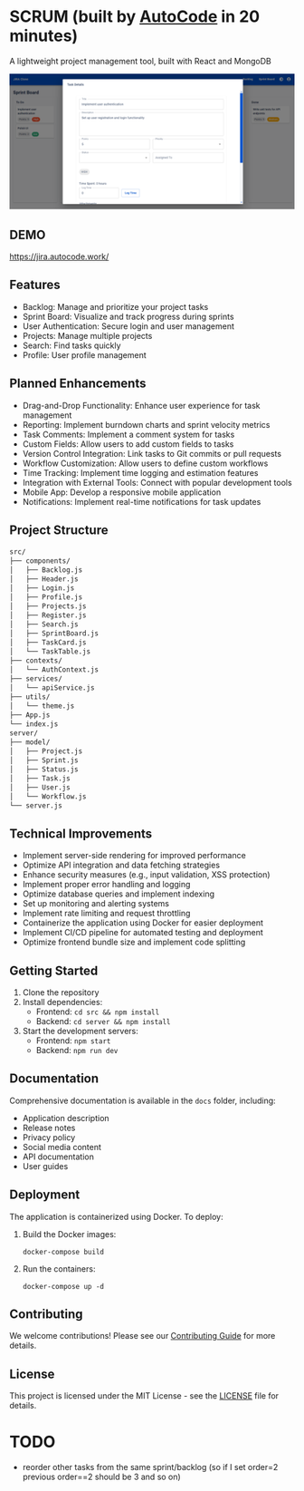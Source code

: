 # SCRUM (built by [AutoCode](https://autocode.work) in 20 minutes)

A lightweight project management tool, built with React and MongoDB

![alt text](image-1.png)

## DEMO

https://jira.autocode.work/

## Features

- Backlog: Manage and prioritize your project tasks
- Sprint Board: Visualize and track progress during sprints
- User Authentication: Secure login and user management
- Projects: Manage multiple projects
- Search: Find tasks quickly
- Profile: User profile management

## Planned Enhancements

- Drag-and-Drop Functionality: Enhance user experience for task management
- Reporting: Implement burndown charts and sprint velocity metrics
- Task Comments: Implement a comment system for tasks
- Custom Fields: Allow users to add custom fields to tasks
- Version Control Integration: Link tasks to Git commits or pull requests
- Workflow Customization: Allow users to define custom workflows
- Time Tracking: Implement time logging and estimation features
- Integration with External Tools: Connect with popular development tools
- Mobile App: Develop a responsive mobile application
- Notifications: Implement real-time notifications for task updates

## Project Structure

```
src/
├── components/
│   ├── Backlog.js
│   ├── Header.js
│   ├── Login.js
│   ├── Profile.js
│   ├── Projects.js
│   ├── Register.js
│   ├── Search.js
│   ├── SprintBoard.js
│   ├── TaskCard.js
│   └── TaskTable.js
├── contexts/
│   └── AuthContext.js
├── services/
│   └── apiService.js
├── utils/
│   └── theme.js
├── App.js
└── index.js
server/
├── model/
│   ├── Project.js
│   ├── Sprint.js
│   ├── Status.js
│   ├── Task.js
│   ├── User.js
│   └── Workflow.js
└── server.js
```

## Technical Improvements

- Implement server-side rendering for improved performance
- Optimize API integration and data fetching strategies
- Enhance security measures (e.g., input validation, XSS protection)
- Implement proper error handling and logging
- Optimize database queries and implement indexing
- Set up monitoring and alerting systems
- Implement rate limiting and request throttling
- Containerize the application using Docker for easier deployment
- Implement CI/CD pipeline for automated testing and deployment
- Optimize frontend bundle size and implement code splitting

## Getting Started

1. Clone the repository
2. Install dependencies:
   - Frontend: `cd src && npm install`
   - Backend: `cd server && npm install`
3. Start the development servers:
   - Frontend: `npm start`
   - Backend: `npm run dev`

## Documentation

Comprehensive documentation is available in the `docs` folder, including:

- Application description
- Release notes
- Privacy policy
- Social media content
- API documentation
- User guides

## Deployment

The application is containerized using Docker. To deploy:

1. Build the Docker images:
   ```
   docker-compose build
   ```
2. Run the containers:
   ```
   docker-compose up -d
   ```

## Contributing

We welcome contributions! Please see our [Contributing Guide](CONTRIBUTING.md) for more details.

## License

This project is licensed under the MIT License - see the [LICENSE](LICENSE) file for details.

# TODO

-   reorder other tasks from the same sprint/backlog (so if I set order=2 previous order==2 should
    be 3 and so on)
